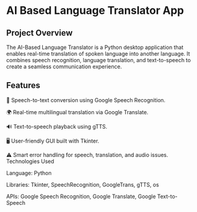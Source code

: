 # AI Based Language Translator App
## Project Overview
The AI-Based Language Translator is a Python desktop application that enables real-time translation of spoken language into another language. It combines speech recognition, language translation, and text-to-speech to create a seamless communication experience.
## Features

🎤 Speech-to-text conversion using Google Speech Recognition.

🌍 Real-time multilingual translation via Google Translate.

🔊 Text-to-speech playback using gTTS.

🖥️ User-friendly GUI built with Tkinter.

⚠️ Smart error handling for speech, translation, and audio issues.
Technologies Used

Language: Python

Libraries: Tkinter, SpeechRecognition, GoogleTrans, gTTS, os

APIs: Google Speech Recognition, Google Translate, Google Text-to-Speech

